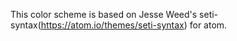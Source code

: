 This color scheme is based on Jesse Weed's seti-syntax(https://atom.io/themes/seti-syntax) for atom.
